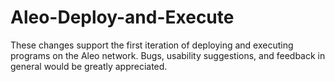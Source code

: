 # Aleo-Deploy-and-Execute
These changes support the first iteration of deploying and executing programs on the Aleo network.  Bugs, usability suggestions, and feedback in general would be greatly appreciated.
